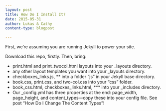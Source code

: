 ```yaml
---
layout: post
title: How Do I Install It?
date: 2015-05-31
author: Lukas & Cathy
content-type: blogpost

---
```


First, we’re assuming you are running Jekyll to power your site. 

Download this repo, firstly. Then, bring:<br />
- print.html and print_twocol.html layouts into your _layouts directory. <br />
- any other layout templates you want into your _layouts directory. <br />
- checkboxes_links.js, ** into a folder “js” in your Jekyll base directory. <br />
- book.css, print.css, and two-col.css into your “css” folder. <br />
- book_css.html, checkboxes_links.html, *** into your _includes directory. <br />
- Our _config.yml has three properties at the end: page_width, page_height, and content_types—copy these into your config file. See post “How Do I Change The Content Types”! <br />


